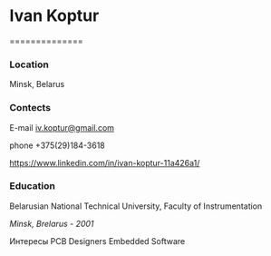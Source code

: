# Ivan Koptur
==============

### Location
Minsk, Belarus

### Contects
E-mail iv.koptur@gmail.com

phone +375(29)184-3618

https://www.linkedin.com/in/ivan-koptur-11a426a1/

### Education
Belarusian National Technical University, Faculty of Instrumentation

*Minsk, Brelarus - 2001*



Интересы
PCB Designers
Embedded Software